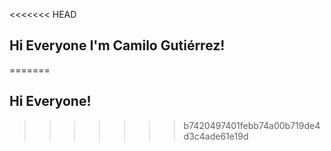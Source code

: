 <<<<<<< HEAD
## Hi Everyone I'm Camilo Gutiérrez!

=======
## Hi Everyone! 
>>>>>>> b7420497401febb74a00b719de4d3c4ade61e19d

    

<!--
**CamiloGutierrez1/CamiloGutierrez1** is a ✨ _special_ ✨ repository because its `README.md` (this file) appears on your GitHub profile.

Here are some ideas to get you started:

- 🔭 I’m currently working on ...
- 🌱 I’m currently learning ...
- 👯 I’m looking to collaborate on ...
- 🤔 I’m looking for help with ...
- 💬 Ask me about ...
- 📫 How to reach me: ...
- 😄 Pronouns: ...
- ⚡ Fun fact: ...
-->

